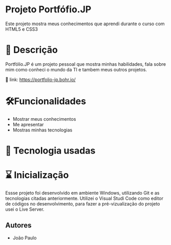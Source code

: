 # Projeto Portfófio.JP
 
   Este projeto mostra meus conhecimentos que aprendi durante o curso com HTML5 e CSS3 


# 📝 Descrição

Portfólio.JP é um projeto pessoal que mostra minhas habilidades, fala sobre mim como conheci o mundo da TI e tambem meus outros projetos.  

 🔗 link: https://portfolio-jp.bohr.io/


 
# 🛠️Funcionalidades

- Mostrar meus conhecimentos 
- Me apresentar
- Mostras minhas tecnologias



# 📡 Tecnologia usadas




# ⌛ Inicialização

Essse projeto foi desenvolvido em ambiente Windows, utilizando Git e as tecnologias citadas anteriormente. Utilizei o Visual Studi Code como editor de códigos no desenvolvimento, para fazer a pré-vizualização do projeto  usei o Live Server.

## Autores

- João Paulo

